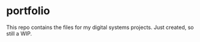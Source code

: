 # portfolio
This repo contains the files for my digital systems projects.
Just created, so still a WIP.
